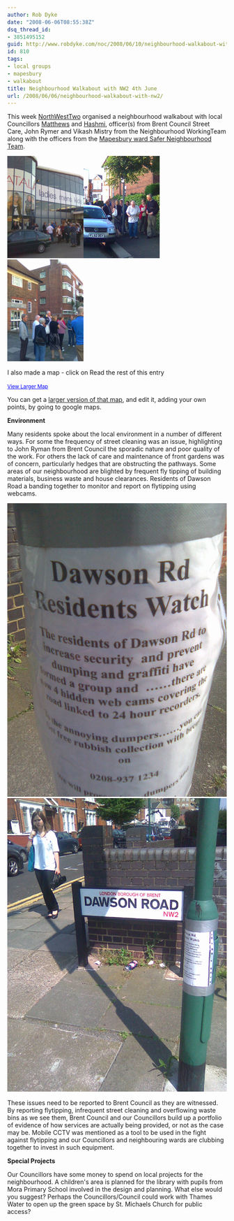 ```yaml
---
author: Rob Dyke
date: "2008-06-06T08:55:38Z"
dsq_thread_id:
- 3851495152
guid: http://www.robdyke.com/noc/2008/06/10/neighbourhood-walkabout-with-nw2/
id: 810
tags:
- local groups
- mapesbury
- walkabout
title: Neighbourhood Walkabout with NW2 4th June
url: /2008/06/06/neighbourhood-walkabout-with-nw2/
---
```

This week [NorthWestTwo](http://www.northwesttwo.co.uk/) organised a neighbourhood walkabout with local Councillors [Matthews](http://www.brent.gov.uk/democracy.nsf/66d8b8e642f063d780256a9400404f4e/4b67df26cc9c61a88025716b0035bd95!OpenDocument "Cllr Hayley Matthews") and [Hashmi](http://www.brent.gov.uk/democracy.nsf/66d8b8e642f063d780256a9400404f4e/0dd95166cfaf57068025716b003592bb!OpenDocument "Cllr Sami Hashmi"), officer(s) from Brent Council Street Care, John Rymer and Vikash Mistry from the Neighbourhood WorkingTeam along with the officers from the [Mapesbury ward Safer Neighbourhood Team](http://www.met.police.uk/saferneighbourhoods/boroughs/brent/saferneighbourhoods.htm "Metropolitian Police").

<img src="/pubfiles/2008/06/image041.jpg" alt="Matalan 1" width="175" /><img src="/pubfiles/2008/06/image043.jpg" alt="Neighbourhood Walkabout with NW2" width="175" /><img src="/pubfiles/2008/06/image045.jpg" alt="Library 1" width="175" />

I also made a map - click on Read the rest of this entry

<!--more-->


  
<small><a href="http://maps.google.com/maps/ms?ie=UTF8&hl=en&msa=0&msid=115909927456050710274.00044f2d468d1052a4b09&ll=51.55821,-0.222828&spn=0.004402,0.010021&source=embed" style="color: #0000ff; text-align: left">View Larger Map</a></small>

You can get a [larger version of that map](http://maps.google.com/maps/ms?ie=UTF8&hl=en&msa=0&msid=115909927456050710274.00044f2d468d1052a4b09&ll=51.55825,-0.220606&spn=0.008925,0.018797&z=16 "Googlemaps"), and edit it, adding your own points, by going to google maps.

**Environment**

Many residents spoke about the local environment in a number of different ways. For some the frequency of street cleaning was an issue, highlighting to John Ryman from Brent Council the sporadic nature and poor quality of the work. For others the lack of care and maintenance of front gardens was of concern, particularly hedges that are obstructing the pathways. Some areas of our neighbourhood are blighted by frequent fly tipping of building materials, business waste and house clearances. Residents of Dawson Road a banding together to monitor and report on flytipping using webcams.

 ![Dawson Road Residents Watch](/pubfiles/2008/06/image053.jpg)![Dawson Road Residents Watch](/pubfiles/2008/06/image055.jpg)

These issues need to be reported to Brent Council as they are witnessed. By reporting flytipping, infrequent street cleaning and overflowing waste bins as we see them, Brent Council and our Councillors build up a portfolio of evidence of how services are actually being provided, or not as the case may be. Mobile CCTV was mentioned as a tool to be used in the fight against flytipping and our Councillors and neighbouring wards are clubbing together to invest in such equipment.

**Special Projects**

Our Councillors have some money to spend on local projects for the neighbourhood. A children's area is planned for the library with pupils from Mora Primary School involved in the design and planning. What else would you suggest? Perhaps the Councillors/Council could work with Thames Water to open up the green space by St. Michaels Church for public access?